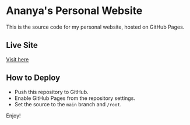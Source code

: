 
# Ananya's Personal Website

This is the source code for my personal website, hosted on GitHub Pages.

## Live Site

[Visit here](https://your-github-username.github.io/ananya.github.io/)

## How to Deploy

- Push this repository to GitHub.
- Enable GitHub Pages from the repository settings.
- Set the source to the `main` branch and `/root`.

Enjoy!
